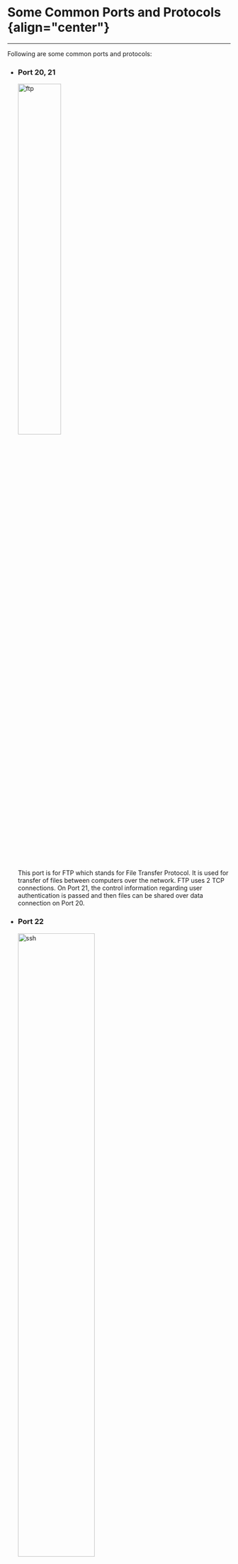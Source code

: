 Some Common Ports and Protocols {align="center"}
===============================

* * * * *

Following are some common ports and protocols:

-   ### Port 20, 21

    <img
        src="https://blog.ipswitch.com/hs-fs/hubfs/ftp-diagram.png?width=750&height=378&name=ftp-diagram.png"
        alt="ftp"
        width="45%"
      />

    This port is for FTP which stands for File Transfer Protocol. It is
    used for transfer of files between computers over the network. FTP
    uses 2 TCP connections. On Port 21, the control information
    regarding user authentication is passed and then files can be shared
    over data connection on Port 20.

-   ### Port 22

    <img
        src="https://www.ssh.com/hubfs/Imported_Blog_Media/SSH_simplified_protocol_diagram-2.png"
        alt="ssh"
        width="60%"
      />

    This port is for SSH which stands for Secure Shell. It is used for
    generating a secure connection over some unsecured network. So,
    using ssh we can securely login to a remote machine, safely issue
    remote commands, etc. SSH uses a pair of public key and private key
    to enable a secure connection over the network.

-   ### Port 23

    <img
        src="https://networkinterview.com/wp-content/uploads/2019/06/WHAT-IS-TELNET.jpg"
        alt="telnet"
        width="55%"
      />

    This port is for Telnet protocol to remotely administer network
    devices. It is used for remote maintainence of networking
    communication devices such routers and switches.

-   ### Port 25

    <img
        src="https://cdn.educba.com/academy/wp-content/uploads/2019/07/smtp-protocol.png"
        alt="smtp"
        width="55%"
      />

    This port is for SMTP which stands for Simple Mail Transfer
    Protocol. It is used for delivering and receiving email messages
    over the Internet.

-   ### Port 53

    <img
        src="https://kinsta.com/wp-content/uploads/2018/05/what-is-dns.png"
        alt="dns"
        width="45%"
      />

    This port is for DNS which stands for Domain Name System Service.
    DNS basically helps to map the website names to their following IP
    addresses. This helps a normal user to remember only the domain name
    like facebook.com rather than facebook.com website IP Address, i.e.
    31.13.71.1

-   ### Port 80

    <img
        src="https://upload.wikimedia.org/wikipedia/commons/thumb/8/83/Internet1.svg/2000px-Internet1.svg.png"
        alt="http"
        width="35%"
      />

    This port is for HTTP which stands for Hyper Text Transfer Protocol.
    It is used for interacting with web resources in form of HTML files.
    This is used for transmitting and receiving hypertext messages
    between the client and the server.

-   ### Port 110

    <img
        src="https://support.content.office.net/en-us/media/d82dd150-cbd4-4476-9955-4eb4618a1a60.gif"
        alt="pop3"
        width="40%"
      />

    This port is for POP3 which stands for Post Office Protocol 3.With POP3 we can fetch and 
    download email messages from a remote computer to our local machine and read them even when 
    we are offline. POP3 works on 2 ports i.e. 110 and other one is 995. 995 is used when we 
    want to use POP3 securely.

-   ### Port 123

    <img
        src="https://www.grandmetric.com/wp-content/uploads/2018/12/network-time-protocol-ntp.jpg"
        alt="http"
        width="40%"
      />

    This port is for NTP which stands for Network Time Protocol.
    It is used for transmission and receiving accurate time sources over the network.
    It allows network devices to synchronize their clocks with a central source clock.

-   ### Port 143

    <img
        src="https://askleo.askleomedia.com/wp-content/uploads/2012/10/imap.png"
        alt="http"
        width="50%"
      />

    This port is for IMAP which stands for Internet Message Access Protocol.
    Just like POP3 it is also used to to fetch emails from  a remote server but unlike POP3 it allows
    simultaneous access to the emails from multiple clients. This allows access to your email from different
    locations. It also works with 2 ports i.e. 143 and other one is 993. 993 is used if we want to connect with
    IMAP securely.

-   ### Port 194

    <img
        src="https://www.esds.co.in/blog/wp-content/uploads/2011/01/internet-relay-chat.jpg"
        alt="irc"
        width="45%"
      />

    This port is for IRC which stands for Internet Relay Chat. This
    Protocol is used for real-time chat messaging with between the
    computers connected on the Internet.

-   ### Port 443

    <img
        src="https://www.hallaminternet.com/assets/https.jpg"
        alt="https"
        width="35%"
      />

    This port is for HTTPS which stands for Hyper Text Transfer
    Protocol. This Protocol is works same as the HTTP protocol but in a
    secure way. The encrypted requests/responses are sent via the server
    and client so as to prevent Man-in-the-middle attacks


